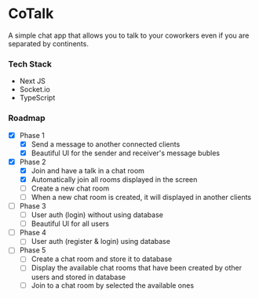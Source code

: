 # CoTalk
A simple chat app that allows you to talk to your coworkers even if you are separated by continents.

### Tech Stack
- Next JS
- Socket.io
- TypeScript

### Roadmap
- [x] Phase 1
  - [x] Send a message to another connected clients
  - [x] Beautiful UI for the sender and receiver's message bubles
- [x] Phase 2
  - [x] Join and have a talk in a chat room
  - [x] Automatically join all rooms displayed in the screen
  - [ ] Create a new chat room
  - [ ] When a new chat room is created, it will displayed in another clients
- [ ] Phase 3
  - [ ] User auth (login) without using database
  - [ ] Beautiful UI for all users
- [ ] Phase 4
  - [ ] User auth (register & login) using database
- [ ] Phase 5
  - [ ] Create a chat room and store it to database
  - [ ] Display the available chat rooms that have been created by other users and stored in database
  - [ ] Join to a chat room by selected the available ones
